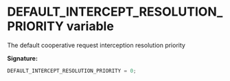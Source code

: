 # DEFAULT_INTERCEPT_RESOLUTION_PRIORITY variable

The default cooperative request interception resolution priority

**Signature:**

```typescript
DEFAULT_INTERCEPT_RESOLUTION_PRIORITY = 0;
```

